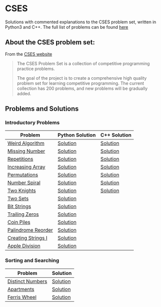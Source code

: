 # CSES

Solutions with commented explanations to the CSES problem set, written in Python3 and C++. The full list of problems can be found [here](https://cses.fi/problemset/list/)

## About the CSES problem set:

From the [CSES website](https://cses.fi/problemset/text/1810)

> The CSES Problem Set is a collection of competitive programming practice problems.
>
> The goal of the project is to create a comprehensive high quality problem set for learning competitive programming. The current collection has 200 problems, and new problems will be gradually added.

## Problems and Solutions

### Introductory Problems

| Problem                                                     | Python Solution                                                                   | C++ Solution                                                                    |
|-------------------------------------------------------------|-----------------------------------------------------------------------------------|---------------------------------------------------------------------------------|
| [Weird Algorithm](https://cses.fi/problemset/task/1068)     | [Solution](https://github.com/destinationunknown/CSES/blob/master/python/1068.py) | [Solution](https://github.com/destinationunknown/CSES/blob/master/cpp/1068.cpp) |
| [Missing Number](https://cses.fi/problemset/task/1083)      | [Solution](https://github.com/destinationunknown/CSES/blob/master/python/1083.py) | [Solution](https://github.com/destinationunknown/CSES/blob/master/cpp/1083.cpp) |
| [Repetitions](https://cses.fi/problemset/task/1069)         | [Solution](https://github.com/destinationunknown/CSES/blob/master/python/1069.py) | [Solution](https://github.com/destinationunknown/CSES/blob/master/cpp/1069.cpp) |
| [Increasing Array](https://cses.fi/problemset/task/1094)    | [Solution](https://github.com/destinationunknown/CSES/blob/master/python/1094.py) | [Solution](https://github.com/destinationunknown/CSES/blob/master/cpp/1094.cpp) |
| [Permutations](https://cses.fi/problemset/task/1070)        | [Solution](https://github.com/destinationunknown/CSES/blob/master/python/1070.py) | [Solution](https://github.com/destinationunknown/CSES/blob/master/cpp/1070.cpp) |
| [Number Spiral](https://cses.fi/problemset/task/1071/)      | [Solution](https://github.com/destinationunknown/CSES/blob/master/python/1071.py) | [Solution](https://github.com/destinationunknown/CSES/blob/master/cpp/1071.cpp) 
| [Two Knights](https://cses.fi/problemset/task/1072)         | [Solution](https://github.com/destinationunknown/CSES/blob/master/python/1072.py) | [Solution](https://github.com/destinationunknown/CSES/blob/master/cpp/1072.cpp)
| [Two Sets](https://cses.fi/problemset/task/1092)            | [Solution](https://github.com/destinationunknown/CSES/blob/master/python/1092.py) |                                                                                 |
| [Bit Strings](https://cses.fi/problemset/task/1617/)        | [Solution](https://github.com/destinationunknown/CSES/blob/master/python/1617.py) |                                                                                 |
| [Trailing Zeros](https://cses.fi/problemset/task/1618)      | [Solution](https://github.com/destinationunknown/CSES/blob/master/python/1618.py) |                                                                                 |
| [Coin Piles](https://cses.fi/problemset/task/1754)          | [Solution](https://github.com/destinationunknown/CSES/blob/master/python/1754.py) |                                                                                 |
| [Palindrome Reorder](https://cses.fi/problemset/task/1755)  | [Solution](https://github.com/destinationunknown/CSES/blob/master/python/1755.py) |                                                                                 |
| [Creating Strings I](https://cses.fi/problemset/task/1622/) | [Solution](https://github.com/destinationunknown/CSES/blob/master/python/1622.py) |                                                                                 |
| [Apple Division](https://cses.fi/problemset/task/1623)      | [Solution](https://github.com/destinationunknown/CSES/blob/master/python/1623.py) |                                                                                 |

### Sorting and Searching

| Problem                                                   | Solution                                                                          |
|-----------------------------------------------------------|-----------------------------------------------------------------------------------|
| [Distinct Numbers](https://cses.fi/problemset/task/1621/) | [Solution](https://github.com/destinationunknown/CSES/blob/master/python/1621.py) |
| [Apartments](https://cses.fi/problemset/task/1084/)       | [Solution](https://github.com/destinationunknown/CSES/blob/master/python/1084.py) |
| [Ferris Wheel](https://cses.fi/problemset/task/1090/)     | [Solution](https://github.com/destinationunknown/CSES/blob/master/python/1090.py) |

